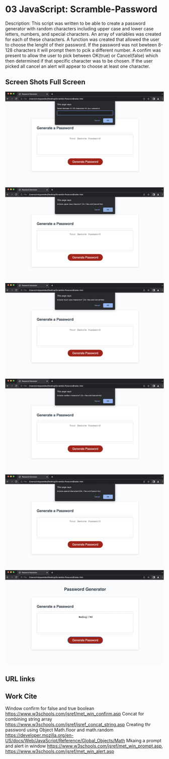 # 03 JavaScript: Scramble-Password 
   Description: This script was written to be able to create a password generator with random characters including upper case and lower case letters, numbers, and special characters. An array of variables was created for each of these characters. A function was created that allowed the user to choose the lenght of their password. If the password was not bewteen 8-128 characters it will prompt them to pcik a different number. A confim was present to allow the user to pick between OK(true) or Cancel(false) which then determined if that specific character was to be chosen. If the user picked all cancel an alert will appear to choose at least one character. 

## Screen Shots Full Screen
![](Assets/Screen%20Shot%202022-07-18%20at%2011.11.14%20AM.png) 
![](Assets/Screen%20Shot%202022-07-18%20at%2011.20.28%20AM.png) 
![](Assets/Screen%20Shot%202022-07-18%20at%2011.20.34%20AM.png) 
![](Assets/Screen%20Shot%202022-07-18%20at%2011.20.45%20AM.png)
![](Assets/Screen%20Shot%202022-07-18%20at%2011.20.50%20AM.png) 
![](Assets/Screen%20Shot%202022-07-18%20at%2011.20.55%20AM.png) 

## URL links




## Work Cite 
Window confirm for false and true boolean https://www.w3schools.com/jsref/met_win_confirm.asp
Concat for combining string array https://www.w3schools.com/jsref/jsref_concat_string.asp
Creating thr password using Object Math.floor and math.random https://developer.mozilla.org/en-US/docs/Web/JavaScript/Reference/Global_Objects/Math
Mkaing a prompt and alert in window https://www.w3schools.com/jsref/met_win_prompt.asp, https://www.w3schools.com/jsref/met_win_alert.asp